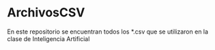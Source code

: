 # ArchivosCSV
En este repositorio se encuentran todos los *.csv que se utilizaron en la clase de Inteligencia Artificial
